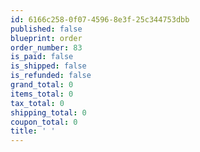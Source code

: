 ```yaml
---
id: 6166c258-0f07-4596-8e3f-25c344753dbb
published: false
blueprint: order
order_number: 83
is_paid: false
is_shipped: false
is_refunded: false
grand_total: 0
items_total: 0
tax_total: 0
shipping_total: 0
coupon_total: 0
title: ' '
---
```

